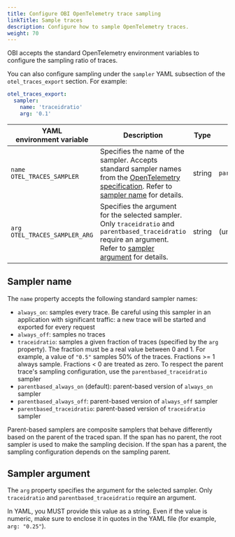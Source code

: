 ```yaml
---
title: Configure OBI OpenTelemetry trace sampling
linkTitle: Sample traces
description: Configure how to sample OpenTelemetry traces.
weight: 70
---
```


OBI accepts the standard OpenTelemetry environment variables to configure the
sampling ratio of traces.

You can also configure sampling under the `sampler` YAML subsection of the
`otel_traces_export` section. For example:

```yaml
otel_traces_export:
  sampler:
    name: 'traceidratio'
    arg: '0.1'
```

| YAML<br>environment variable       | Description                                                                                                                                                                                                                                                            | Type   | Default                 |
| ---------------------------------- | ---------------------------------------------------------------------------------------------------------------------------------------------------------------------------------------------------------------------------------------------------------------------- | ------ | ----------------------- |
| `name`<br>`OTEL_TRACES_SAMPLER`    | Specifies the name of the sampler. Accepts standard sampler names from the [OpenTelemetry specification](https://opentelemetry.io/docs/concepts/sdk-configuration/general-sdk-configuration/#otel_traces_sampler). Refer to [sampler name](#sampler-name) for details. | string | `parentbased_always_on` |
| `arg`<br>`OTEL_TRACES_SAMPLER_ARG` | Specifies the argument for the selected sampler. Only `traceidratio` and `parentbased_traceidratio` require an argument. Refer to [sampler argument](#sampler-argument) for details.                                                                                   | string | (unset)                 |

## Sampler name

The `name` property accepts the following standard sampler names:

- `always_on`: samples every trace. Be careful using this sampler in an
  application with significant traffic: a new trace will be started and exported
  for every request
- `always_off`: samples no traces
- `traceidratio`: samples a given fraction of traces (specified by the `arg`
  property). The fraction must be a real value between 0 and 1. For example, a
  value of `"0.5"` samples 50% of the traces. Fractions >= 1 always sample.
  Fractions < 0 are treated as zero. To respect the parent trace's sampling
  configuration, use the `parentbased_traceidratio` sampler
- `parentbased_always_on` (default): parent-based version of `always_on` sampler
- `parentbased_always_off`: parent-based version of `always_off` sampler
- `parentbased_traceidratio`: parent-based version of `traceidratio` sampler

Parent-based samplers are composite samplers that behave differently based on
the parent of the traced span. If the span has no parent, the root sampler is
used to make the sampling decision. If the span has a parent, the sampling
configuration depends on the sampling parent.

## Sampler argument

The `arg` property specifies the argument for the selected sampler. Only
`traceidratio` and `parentbased_traceidratio` require an argument.

In YAML, you MUST provide this value as a string. Even if the value is numeric,
make sure to enclose it in quotes in the YAML file (for example, `arg: "0.25"`).
